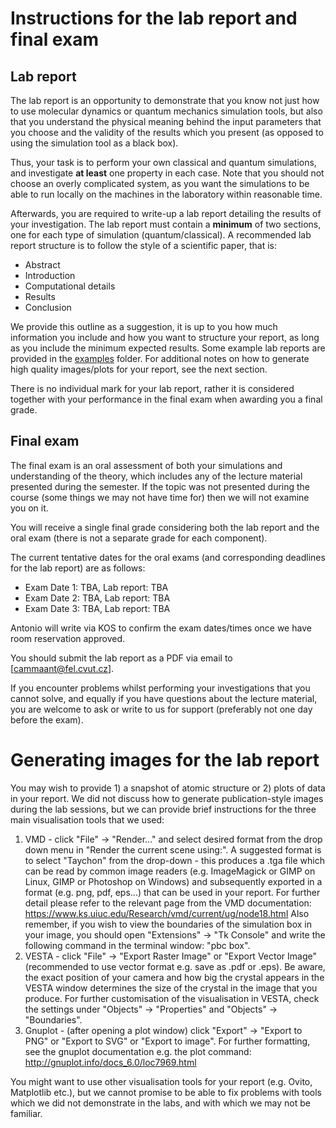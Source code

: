 # Instructions for the lab report and final exam

## Lab report

The lab report is an opportunity to demonstrate that you know not just how to use molecular dynamics or quantum mechanics simulation tools, but also that you understand the physical meaning behind the input parameters that you choose and the validity of the results which you present (as opposed to using the simulation tool as a black box). 

Thus, your task is to perform your own classical and quantum simulations, and investigate **at least** one property in each case. Note that you should not choose an overly complicated system, as you want the simulations to be able to run locally on the machines in the laboratory within reasonable time.

Afterwards, you are required to write-up a lab report detailing the results of your investigation. The lab report must contain a **minimum** of two sections, one for each type of simulation (quantum/classical). A recommended lab report structure is to follow the style of a scientific paper, that is:
- Abstract
- Introduction
- Computational details
- Results
- Conclusion

We provide this outline as a suggestion, it is up to you how much information you include and how you want to structure your report, as long as you include the minimum expected results. Some example lab reports are provided in the [examples](examples/) folder. For additional notes on how to generate high quality images/plots for your report, see the next section.

There is no individual mark for your lab report, rather it is considered together with your performance in the final exam when awarding you a final grade.

## Final exam

The final exam is an oral assessment of both your simulations and understanding of the theory, which includes any of the lecture material presented during the semester. If the topic was not presented during the course (some things we may not have time for) then we will not examine you on it.

You will receive a single final grade considering both the lab report and the oral exam (there is not a separate grade for each component).

The current tentative dates for the oral exams (and corresponding deadlines for the lab report) are as follows:
- Exam Date 1: TBA, Lab report: TBA
- Exam Date 2: TBA, Lab report: TBA
- Exam Date 3: TBA, Lab report: TBA

Antonio will write via KOS to confirm the exam dates/times once we have room reservation approved.

You should submit the lab report as a PDF via email to [cammaant@fel.cvut.cz].

If you encounter problems whilst performing your investigations that you cannot solve, and equally if you have questions about the lecture material, you are welcome to ask or write to us for support (preferably not one day before the exam).

# Generating images for the lab report

You may wish to provide 1) a snapshot of atomic structure or 2) plots of data in your report. We did not discuss how to generate publication-style images during the lab sessions, but we can provide brief instructions for the three main visualisation tools that we used:
1. VMD - click "File" -> "Render..." and select desired format from the drop down menu in "Render the current scene using:". A suggested format is to select "Taychon" from the drop-down - this produces a .tga file which can be read by common image readers (e.g. ImageMagick or GIMP on Linux, GIMP or Photoshop on Windows) and subsequently exported in a format (e.g. png, pdf, eps...) that can be used in your report. For further detail please refer to the relevant page from the VMD documentation:
https://www.ks.uiuc.edu/Research/vmd/current/ug/node18.html
Also remember, if you wish to view the boundaries of the simulation box in your image, you should open "Extensions" -> "Tk Console" and write the following command in the terminal window: "pbc box".
2. VESTA - click "File" -> "Export Raster Image" or "Export Vector Image" (recommended to use vector format e.g. save as .pdf or .eps). Be aware, the exact position of your camera and how big the crystal appears in the VESTA window determines the size of the crystal in the image that you produce. For further customisation of the visualisation in VESTA, check the settings under "Objects" -> "Properties" and "Objects" -> "Boundaries".
3. Gnuplot - (after opening a plot window) click "Export" -> "Export to PNG" or "Export to SVG" or "Export to image". For further formatting, see the gnuplot documentation e.g. the plot command:
http://gnuplot.info/docs_6.0/loc7969.html

You might want to use other visualisation tools for your report (e.g. Ovito, Matplotlib etc.), but we cannot promise to be able to fix problems with tools which we did not demonstrate in the labs, and with which we may not be familiar.

